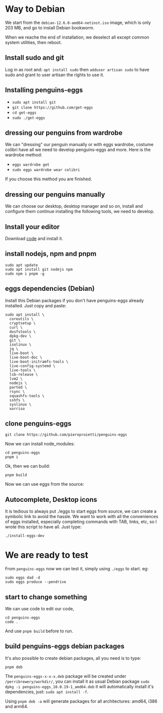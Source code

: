 # Way to Debian

We start from the `debian-12.6.0-amd64-netinst.iso` image, which is only 203 MB, and go to install Debian bookworm.

When we reache the end of installation, we deselect all except common system utilities, then reboot.

## Install sudo and git
Log in as root and: `apt install sudo` then `adduser artisan sudo` to have sudo and grant to user artisan the rights to use it.

## Installing penguins-eggs
* `sudo apt install git`
* `git clone https://github.com/get-eggs`
* `cd get-eggs`
* `sudo ./get-eggs`

## dressing our penguins from wardrobe
We can "dressing" our penguin manually or with eggs wardrobe, costume colibri have all we need to develop penguins-eggs and more. Here is the wardrobe method:
* `eggs wardrobe get`
* `sudo eggs wardrobe wear colibri`

If you choose this method you are finished.

## dressing our penguins manually
We can choose our desktop, desktop manager and so on, install and configure them continue installing the following tools, we need to develop.

## Install your editor
Download [code](https://code.visualstudio.com/download) and install it. 

## install nodejs, npm and pnpm
```
sudo apt update
sudo apt install git nodejs npm
sudo npm i pnpm -g

```
## eggs dependencies (Debian)
Install this Debian packages if you don't have penguins-eggs already installed. Just copy and paste:


```
sudo apt install \
  coreutils \
  cryptsetup \
  curl \
  dosfstools \
  dpkg-dev \
  git \
  isolinux \
  jq \
  live-boot \
  live-boot-doc \
  live-boot-initramfs-tools \
  live-config-systemd \
  live-tools \
  lsb-release \
  lvm2 \
  nodejs \
  parted \
  rsync \
  squashfs-tools \
  sshfs \
  syslinux \
  xorriso
```

## clone penguins-eggs

```
git clone https://github.com/pieroproietti/penguins-eggs
```

Now we can install node_modules:

```
cd penguins-eggs
pnpm i 
```

Ok, then we can build:
```
pnpm build
```

Now we can use eggs from the source:

## Autocomplete, Desktop icons
It is tedious to always put ./eggs to start eggs from source, we can create a symbolic link to avoid the hassle. 
We want to work with all the conveniences of eggs installed, especially completing commands with TAB, links, etc, so I wrote this script to have all. Just type:
```
./install-eggs-dev
```

# We are ready to test
From `penguins-eggs` now we can test it, simply using `./eggs` to start. eg:

```
sudo eggs dad -d
sudo eggs produce --pendrive
```

## start to change something
We can use code to edit our code, 
```
cd penguins-eggs
code .
```
And use `pnpm build` before to run. 

## build penguins-eggs debian packages

It's also possible to create debian packages, all you need is to type:
```
pnpm deb
```

The `penguins-eggs-x-x-x.deb` package will be created under `/perribrewery/workdir/`, you can install it as usual Debian package `sudo dpkg -i penguins-eggs_10.0.19-1_amd64.deb` it will automatically install it's dependencies, just: `sudo apt install -f`.

Using `pnpm deb -a` will generate packages for all architectures: amd64, i386 and arm64.
